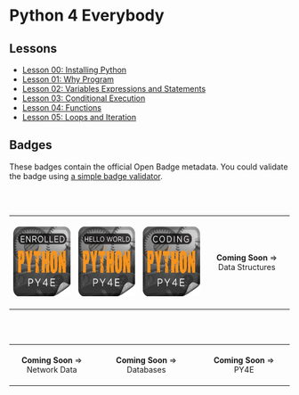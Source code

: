 # Python 4 Everybody

## Lessons

- [Lesson 00: Installing Python](00-InstallingPython/result-00.md)
- [Lesson 01: Why Program](01-WhyProgram/result-01.md)
- [Lesson 02: Variables Expressions and Statements](02-VariablesExpressionsStatements/result-02.md)
- [Lesson 03: Conditional Execution](03-ConditionalExecution/result-03.md)
- [Lesson 04: Functions](04-Functions/result-04.md)
- [Lesson 05: Loops and Iteration](05-LoopsIterations/result-05.md)

## Badges

These badges contain the official Open Badge metadata. You could validate the badge using [a simple badge validator](https://badgecheck.io/).

<br>

<br>

<table>
<tr>
<td align="center">
<img width="225" height="1"><br>
<img height="125" width="125" src="Badges/enrolled.png" alt="py4e enrolment badge"><br>
<img width="225" height="1"><br>
</td>
<td align="center">
<img width="225" height="1"><br>
<img height="125" width="125" src="Badges/hello.png" alt="py4e hello world badge"><br>
<img width="225" height="1"><br>  
</td>
<td align="center">
<img width="225" height="1"><br>
<img height="125" width="125" src="Badges/starting.png" alt="py4e getting started badge"><br>
<img width="225" height="1"><br>
</td>
<td align="center">
<img width="225" height="1"><br>
<strong>Coming Soon</strong> => <br> Data Structures <br>
<img width="225" height="1"><br>
</td>
</tr>
</table>

<br>

<br>

<table>
<tr>
<td align="center">
<img width="300" height="1"><br>
<strong>Coming Soon</strong> => <br> Network Data<br>
<img width="300" height="1"><br>
</td>
<td align="center">
<img width="300" height="1"><br>
<strong>Coming Soon</strong> => <br> Databases
<img width="300" height="1"><br>
</td>
<td align="center">
<img width="300" height="1"><br>
<strong>Coming Soon</strong> => <br> PY4E
<img width="300" height="1"><br>
</td>
</tr>
</table>



